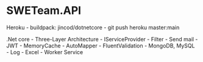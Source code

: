 # SWETeam.API

Heroku
    - buildpack: jincod/dotnetcore
    - git push heroku master:main

.Net core
    - Three-Layer Architecture
    - IServiceProvider
    - Filter
    - Send mail
    - JWT
    - MemoryCache
    - AutoMapper
    - FluentValidation
    - MongoDB, MySQL
    - Log
    - Excel
    - Worker Service
